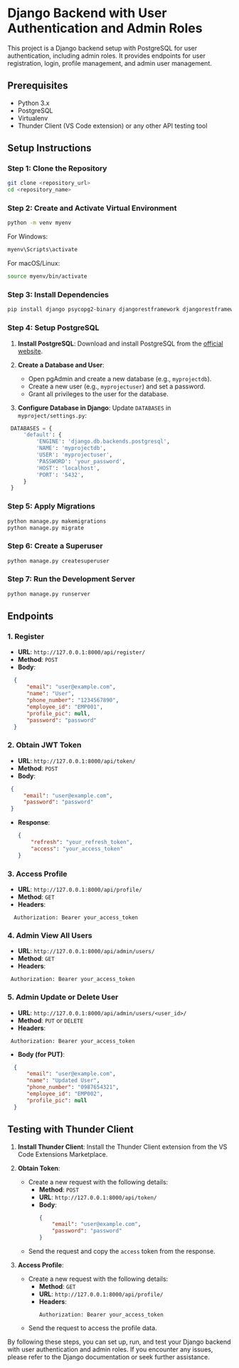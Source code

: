 
# Django Backend with User Authentication and Admin Roles

This project is a Django backend setup with PostgreSQL for user authentication, including admin roles. It provides endpoints for user registration, login, profile management, and admin user management.

## Prerequisites

- Python 3.x
- PostgreSQL
- Virtualenv
- Thunder Client (VS Code extension) or any other API testing tool

## Setup Instructions

### Step 1: Clone the Repository

```bash
git clone <repository_url>
cd <repository_name>
```

### Step 2: Create and Activate Virtual Environment

```bash
python -m venv myenv
```

For Windows:
```bash
myenv\Scripts\activate
```

For macOS/Linux:
```bash
source myenv/bin/activate
```

### Step 3: Install Dependencies

```bash
pip install django psycopg2-binary djangorestframework djangorestframework-simplejwt
```

### Step 4: Setup PostgreSQL

1. **Install PostgreSQL**: Download and install PostgreSQL from the [official website](https://www.postgresql.org/download/).

2. **Create a Database and User**:
   - Open pgAdmin and create a new database (e.g., `myprojectdb`).
   - Create a new user (e.g., `myprojectuser`) and set a password.
   - Grant all privileges to the user for the database.

3. **Configure Database in Django**: Update `DATABASES` in `myproject/settings.py`:
  ```python
   DATABASES = {
       'default': {
           'ENGINE': 'django.db.backends.postgresql',
           'NAME': 'myprojectdb',
           'USER': 'myprojectuser',
           'PASSWORD': 'your_password',
           'HOST': 'localhost',
           'PORT': '5432',
       }
   }
  ```

### Step 5: Apply Migrations

```bash
python manage.py makemigrations
python manage.py migrate
```

### Step 6: Create a Superuser

```bash
python manage.py createsuperuser
```

### Step 7: Run the Development Server

```bash
python manage.py runserver
```

## Endpoints

### 1. Register

- **URL**: `http://127.0.0.1:8000/api/register/`
- **Method**: `POST`
- **Body**:
```json
  {
      "email": "user@example.com",
      "name": "User",
      "phone_number": "1234567890",
      "employee_id": "EMP001",
      "profile_pic": null,
      "password": "password"
  }
  ```

### 2. Obtain JWT Token

- **URL**: `http://127.0.0.1:8000/api/token/`
- **Method**: `POST`
- **Body**:
 ```json
  {
      "email": "user@example.com",
      "password": "password"
  }
```
- **Response**:
  ```json
  {
      "refresh": "your_refresh_token",
      "access": "your_access_token"
  }
  ```

### 3. Access Profile

- **URL**: `http://127.0.0.1:8000/api/profile/`
- **Method**: `GET`
- **Headers**:
```plaintext
  Authorization: Bearer your_access_token
```

### 4. Admin View All Users

- **URL**: `http://127.0.0.1:8000/api/admin/users/`
- **Method**: `GET`
- **Headers**:
 ```plaintext
  Authorization: Bearer your_access_token
```

### 5. Admin Update or Delete User

- **URL**: `http://127.0.0.1:8000/api/admin/users/<user_id>/`
- **Method**: `PUT` or `DELETE`
- **Headers**:
 ``` plaintext
  Authorization: Bearer your_access_token
  ```
- **Body (for PUT)**:
``` json
  {
      "email": "user@example.com",
      "name": "Updated User",
      "phone_number": "0987654321",
      "employee_id": "EMP002",
      "profile_pic": null
  }
  ```

## Testing with Thunder Client

1. **Install Thunder Client**: Install the Thunder Client extension from the VS Code Extensions Marketplace.

2. **Obtain Token**:
   - Create a new request with the following details:
     - **Method**: `POST`
     - **URL**: `http://127.0.0.1:8000/api/token/`
     - **Body**:
       ```json
       {
           "email": "user@example.com",
           "password": "password"
       }
       ```
   - Send the request and copy the `access` token from the response.

3. **Access Profile**:
   - Create a new request with the following details:
     - **Method**: `GET`
     - **URL**: `http://127.0.0.1:8000/api/profile/`
     - **Headers**:
       ```plaintext
       Authorization: Bearer your_access_token
       ```
   - Send the request to access the profile data.

By following these steps, you can set up, run, and test your Django backend with user authentication and admin roles. If you encounter any issues, please refer to the Django documentation or seek further assistance.
